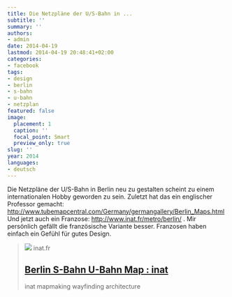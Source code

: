```yaml
---
title: Die Netzpläne der U/S-Bahn in ...
subtitle: ''
summary: ''
authors:
- admin
date: 2014-04-19
lastmod: 2014-04-19 20:48:41+02:00
categories:
- facebook
tags:
- design
- berlin
- s-bahn
- u-bahn
- netzplan
featured: false
image:
  placement: 1
  caption: ''
  focal_point: Smart
  preview_only: true
slug: ''
year: 2014
languages:
- deutsch
---
```


Die Netzpläne der U/S-Bahn in Berlin neu zu gestalten scheint zu einem internationalen Hobby geworden zu sein. Zuletzt hat das ein englischer Professor gemacht:
http://www.tubemapcentral.com/Germany/germangallery/Berlin_Maps.html
Und jetzt auch ein Franzose: http://www.inat.fr/metro/berlin/ .
Mir persönlich gefällt die französische Variante besser. Franzosen haben einfach ein Gefühl für gutes Design.
> [![](http://www.inat.fr/files/berlin-metro-subway-u-bahn-map.png)](http://www.inat.fr/metro/berlin/)
> inat.fr
> ## [Berlin S-Bahn U-Bahn Map : inat](http://www.inat.fr/metro/berlin/)
>
>inat mapmaking wayfinding architecture